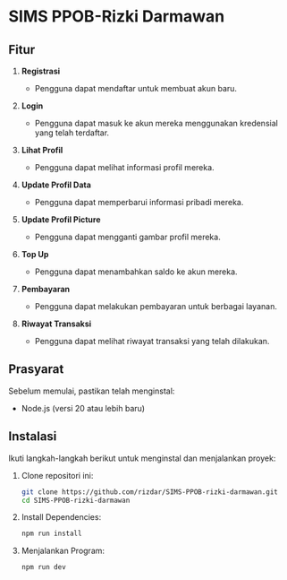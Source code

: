 # SIMS PPOB-Rizki Darmawan

## Fitur

1. **Registrasi**

   - Pengguna dapat mendaftar untuk membuat akun baru.

2. **Login**

   - Pengguna dapat masuk ke akun mereka menggunakan kredensial yang telah terdaftar.

3. **Lihat Profil**

   - Pengguna dapat melihat informasi profil mereka.

4. **Update Profil Data**

   - Pengguna dapat memperbarui informasi pribadi mereka.

5. **Update Profil Picture**

   - Pengguna dapat mengganti gambar profil mereka.

6. **Top Up**

   - Pengguna dapat menambahkan saldo ke akun mereka.

7. **Pembayaran**

   - Pengguna dapat melakukan pembayaran untuk berbagai layanan.

8. **Riwayat Transaksi**
   - Pengguna dapat melihat riwayat transaksi yang telah dilakukan.

## Prasyarat

Sebelum memulai, pastikan telah menginstal:

- Node.js (versi 20 atau lebih baru)

## Instalasi

Ikuti langkah-langkah berikut untuk menginstal dan menjalankan proyek:

1. Clone repositori ini:

   ```bash
   git clone https://github.com/rizdar/SIMS-PPOB-rizki-darmawan.git
   cd SIMS-PPOB-rizki-darmawan
   ```

2. Install Dependencies:

   ```bash
   npm run install
   ```

3. Menjalankan Program:

   ```bash
   npm run dev
   ```
